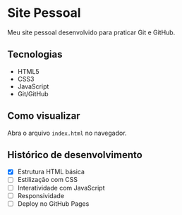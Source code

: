 # Site Pessoal

Meu site pessoal desenvolvido para praticar Git e GitHub.

## Tecnologias

- HTML5
- CSS3
- JavaScript
- Git/GitHub

## Como visualizar

Abra o arquivo `index.html` no navegador.

## Histórico de desenvolvimento

- [x] Estrutura HTML básica
- [ ] Estilização com CSS
- [ ] Interatividade com JavaScript
- [ ] Responsividade
- [ ] Deploy no GitHub Pages